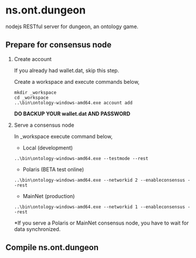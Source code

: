 # ns.ont.dungeon
nodejs RESTful server for dungeon, an ontology game.


## Prepare for consensus node

1. Create account

	If you already had wallet.dat, skip this step.

	Create a workspace and execute commands below,
	```
	mkdir _workspace
	cd _workspace
	..\bin\ontology-windows-amd64.exe account add
	```

	**DO BACKUP YOUR wallet.dat AND PASSWORD**

2. Serve a consensus node

	In _workspace execute command below,

	* Local (development)
	```
	..\bin\ontology-windows-amd64.exe --testmode --rest
	```

	* Polaris (BETA test online) 
	```
	..\bin\ontology-windows-amd64.exe --networkid 2 --enableconsensus --rest 
	```

	* MainNet (production)
	```
	..\bin\ontology-windows-amd64.exe --networkid 1 --enableconsensus --rest
	```

	*If you serve a Polaris or MainNet consensus node, you have to wait for data synchronized.

## Compile ns.ont.dungeon


